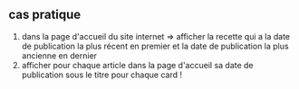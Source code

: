 ## cas pratique

1. dans la page d'accueil du site internet => afficher la recette qui a la date de publication la plus récent en premier et la date de publication la plus ancienne en dernier
2. afficher pour chaque article dans la page d'accueil sa date de publication sous le titre pour chaque card !